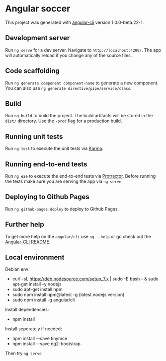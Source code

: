 # Angular soccer

This project was generated with [angular-cli](https://github.com/angular/angular-cli) version 1.0.0-beta.22-1.

## Development server
Run `ng serve` for a dev server. Navigate to `http://localhost:4200/`. The app will automatically reload if you change any of the source files.

## Code scaffolding

Run `ng generate component component-name` to generate a new component. You can also use `ng generate directive/pipe/service/class`.

## Build

Run `ng build` to build the project. The build artifacts will be stored in the `dist/` directory. Use the `-prod` flag for a production build.

## Running unit tests

Run `ng test` to execute the unit tests via [Karma](https://karma-runner.github.io).

## Running end-to-end tests

Run `ng e2e` to execute the end-to-end tests via [Protractor](http://www.protractortest.org/).
Before running the tests make sure you are serving the app via `ng serve`.

## Deploying to Github Pages

Run `ng github-pages:deploy` to deploy to Github Pages.

## Further help

To get more help on the `angular/cli` use `ng --help` or go check out the [Angular-CLI README](https://github.com/angular/angular-cli/blob/master/README.md).

## Local environment
Debian env:
- curl -sL https://deb.nodesource.com/setup_7.x | sudo -E bash - & sudo apt-get install -y nodejs
- sudo apt-get install npm
- sudo npm install npm@latest -g (latest nodejs version)
- sudo npm install -g angular/cli

Install dependencies:
- npm install

Install seperately if needed:
- npm install --save tinymce
- npm install --save ng2-bootstrap

Then try `ng serve`